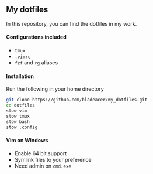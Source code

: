 ## My dotfiles

In this repository, you can find the dotfiles in my work.

#### Configurations included

- `tmux`
- `.vimrc`
- `fzf` and `rg` aliases

#### Installation

Run the following in your home directory

```bash
git clone https://github.com/bladeacer/my_dotfiles.git
cd dotfiles
stow vim
stow tmux
stow bash
stow .config
```

#### Vim on Windows

- Enable 64 bit support
- Symlink files to your preference
- Need admin on `cmd.exe`
